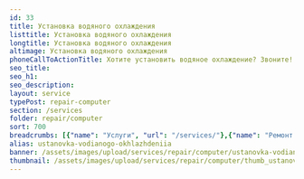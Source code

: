 ```yaml
---
id: 33
title: Установка водяного охлаждения
listtitle: Установка водяного охлаждения
longtitle: Установка водяного охлаждения
altimage: Установка водяного охлаждения
phoneCallToActionTitle: Хотите установить водяное охлаждение? Звоните!
seo_title: 
seo_h1: 
seo_description: 
layout: service
typePost: repair-computer
section: /services
folder: repair/computer
sort: 700
breadcrumbs: [{"name": "Услуги", "url": "/services/"},{"name": "Ремонт устройств", "url": "/services/repair/"},{"name": "Компьютер", "url": "/services/repair/computer/"}]
alias: ustanovka-vodianogo-okhlazhdeniia
banner: /assets/images/upload/services/repair/computer/ustanovka-vodianogo-okhlazhdeniia.jpg
thumbnail: /assets/images/upload/services/repair/computer/thumb_ustanovka-vodianogo-okhlazhdeniia.jpg
---
```

